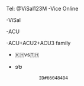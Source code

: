 Tel: @ViSal123M
-Vice Online
 
-ViSal

-ACU

-ACU+ACU2+ACU3 family

- 🇰🇭vs🇹🇭

- ១២

               ID#660484D4
